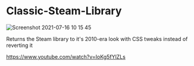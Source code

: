 # Classic-Steam-Library

![Screenshot 2021-07-16 10 15 45](https://user-images.githubusercontent.com/65731940/125979354-e86bb0ec-40d1-45af-b755-45e70f8cf844.png)

Returns the Steam library to it's 2010-era look with CSS tweaks instead of reverting it

https://www.youtube.com/watch?v=IoKg5fYlZLs
